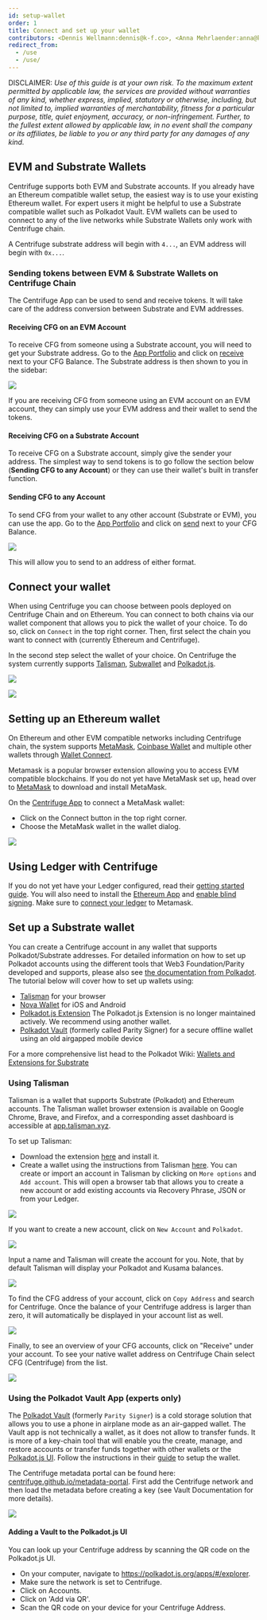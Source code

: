 ```yaml
---
id: setup-wallet
order: 1
title: Connect and set up your wallet
contributors: <Dennis Wellmann:dennis@k-f.co>, <Anna Mehrlaender:anna@k-f.co>, <Orhan:klardashti@gmail.com>
redirect_from:
  - /use
  - /use/
---
```


DISCLAIMER: _Use of this guide is at your own risk. To the maximum extent permitted by applicable law, the services are provided without warranties of any kind, whether express, implied, statutory or otherwise, including, but not limited to, implied warranties of merchantability, fitness for a particular purpose, title, quiet enjoyment, accuracy, or non-infringement. Further, to the fullest extent allowed by applicable law, in no event shall the company or its affiliates, be liable to you or any third party for any damages of any kind._


## EVM and Substrate Wallets
Centrifuge supports both EVM and Substrate accounts. If you already have an Ethereum compatible wallet setup, the easiest way is to use your existing Ethereum wallet. For expert users it might be helpful to use a Substrate compatible wallet such as Polkadot Vault. EVM wallets can be used to connect to any of the live networks while Substrate Wallets only work with Centrifuge chain.

A Centrifuge substrate address will begin with `4...`, an EVM address will begin with `0x...`.

### Sending tokens between EVM & Substrate Wallets on Centrifuge Chain
The Centrifuge App can be used to send and receive tokens. It will take care of the address conversion between Substrate and EVM addresses.

#### Receiving CFG on an EVM Account
To receive CFG from someone using a Substrate account, you will need to get your Substrate address. Go to the [App Portfolio](https://app.centrifuge.io/portfolio) and click on [receive](https://app.centrifuge.io/portfolio?receive=CFG) next to your CFG Balance. The Substrate address is then shown to you in the sidebar:

![](./images/receive_cfg.png)

If you are receiving CFG from someone using an EVM account on an EVM account, they can simply use your EVM address and their wallet to send the tokens.


#### Receiving CFG on a Substrate Account
To receive CFG on a Substrate account, simply give the sender your address. The simplest way to send tokens is to go follow the section below (**Sending CFG to any Account**) or they can use their wallet's built in transfer function.

#### Sending CFG to any Account
To send CFG from your wallet to any other account (Substrate or EVM), you can use the app. Go to the [App Portfolio](https://app.centrifuge.io/portfolio) and click on [send](https://app.centrifuge.io/portfolio?send=CFG) next to your CFG Balance.

![](./images/send_cfg.png)

This will allow you to send to an address of either format.


## Connect your wallet
When using Centrifuge you can choose between pools deployed on Centrifuge Chain and on Ethereum. You can connect to both chains via our wallet component that allows you to pick the wallet of your choice. To do so, click on `Connect` in the top right corner. Then, first select the chain you want to connect with (currently Ethereum and Centrifuge). 

In the second step select the wallet of your choice. On Centrifuge the system currently supports [Talisman](https://www.talisman.xyz/), [Subwallet](https://chrome.google.com/webstore/detail/subwallet-polkadot-extens/onhogfjeacnfoofkfgppdlbmlmnplgbn) and [Polkadot.js](https://polkadot.js.org/extension/).

![](./images/wallet-component-cf.png#width=40%;)


![](./images/wallet-component-eth.png#width=40%;)

## Setting up an Ethereum wallet
On Ethereum and other EVM compatible networks including Centrifuge chain, the system supports [MetaMask](https://metamask.io/download.html), [Coinbase Wallet](https://www.coinbase.com/wallet) and multiple other wallets through [Wallet Connect](https://walletconnect.com/).

Metamask is a popular browser extension allowing you to access EVM compatible blockchains. If you do not yet have MetaMask set up, head over to [MetaMask](https://metamask.io/download/) to download and install MetaMask.

On the [Centrifuge App](https://app.centrifuge.io) to connect a MetaMask wallet:
- Click on the Connect button in the top right corner.
- Choose the MetaMask wallet in the wallet dialog.

![](./images/choose_network.png)

## Using Ledger with Centrifuge
If you do not yet have your Ledger configured, read their [getting started guide](https://support.ledger.com/hc/en-us/articles/360015259693-Choose-your-Ledger-device?docs=true). You will also need to install the [Ethereum App](https://support.ledger.com/hc/en-us/articles/360009576554-Ethereum-ETH-) and [enable blind signing](https://support.ledger.com/hc/en-us/articles/4405481324433-Enable-blind-signing-in-the-Ethereum-ETH-app?docs=true). Make sure to [connect your ledger](https://support.ledger.com/hc/en-us/articles/4404366864657-Connect-your-Ledger-to-MetaMask) to Metamask.

## Set up a Substrate wallet
You can create a Centrifuge account in any wallet that supports Polkadot/Substrate addresses. For detailed information on how to set up Polkadot accounts using the different tools that Web3 Foundation/Parity developed and supports, please also see [the documentation from Polkadot](https://support.polkadot.network/support/solutions/articles/65000098878-how-to-create-a-dot-account). The tutorial below will cover how to set up wallets using:

- [Talisman](https://talisman.xyz) for your browser
- [Nova Wallet](https://novawallet.io/) for iOS and Android
- [Polkadot.js Extension](https://wiki.polkadot.network/docs/polkadotjs#polkadot-js-extension) The Polkadot.js Extension is no longer maintained actively. We recommend using another wallet.
- [Polkadot Vault](https://signer.parity.io/) (formerly called Parity Signer) for a secure offline wallet using an old airgapped mobile device

For a more comprehensive list head to the Polkadot Wiki: [Wallets and Extensions for Substrate](https://wiki.polkadot.network/docs/wallets-and-extensions)

### Using Talisman
Talisman is a wallet that supports Substrate (Polkadot) and Ethereum accounts. The Talisman wallet browser extension is available on Google Chrome, Brave, and Firefox, and a corresponding asset dashboard is accessible at [app.talisman.xyz](https://app.talisman.xyz/portfolio).

To set up Talisman:

- Download the extension [here](https://www.talisman.xyz/wallet) and install it.
- Create a wallet using the instructions from Talisman [here](https://docs.talisman.xyz/talisman/navigating-the-paraverse/account-management/create-a-talisman-wallet).
You can create or import an account in Talisman by clicking on `More options` and `Add account`. This will open a browser tab that allows you to create a new account or add existing accounts via Recovery Phrase, JSON or from your Ledger.

![](./images/Talisman_Newaccount.png#width=60%;)

If you want to create a new account, click on `New Account` and `Polkadot`.

![](./images/Talisman_Newaccount_Create.png#width=60%;)

Input a name and Talisman will create the account for you. Note, that by default Talisman will display your Polkadot and Kusama balances.

 ![](./images/Talisman_Created.png#width=60%;)

To find the CFG address of your account, click on `Copy Address` and search for Centrifuge. Once the balance of your Centrifuge address is larger than zero, it will automatically be displayed in your account list as well.

 ![](./images/Talisman_FindCFG.png#width=60%;)

Finally, to see an overview of your CFG accounts, click on "Receive" under your account. To see your native wallet address on Centrifuge Chain select CFG (Centrifuge) from the list.

![](./images/talisman-wallet.png#width=400)

### Using the Polkadot Vault App (experts only)
The [Polkadot Vault](https://signer.parity.io/ ) (formerly `Parity Signer`) is a cold storage solution that allows you to use a phone in airplane mode as an air-gapped wallet. The Vault app is not technically a wallet, as it does not allow to transfer funds. It is more of a key-chain tool that will enable you the create, manage, and restore accounts or transfer funds together with other wallets or the [Polkadot.js UI](https://wiki.polkadot.network/docs/polkadotjs-ui). Follow the instructions in their [guide](https://paritytech.github.io/parity-signer/tutorials/Start.html) to setup the wallet.

The Centrifuge metadata portal can be found here: [centrifuge.github.io/metadata-portal](https://centrifuge.github.io/metadata-portal/#/centrifuge). First add the Centrifuge network and then load the metadata before creating a key (see Vault Documentation for more details).

 ![](./images/create-keypair.png#width=40%;)

#### Adding a Vault to the Polkadot.js UI
You can look up your Centrifuge address by scanning the QR code on the Polkadot.js UI.
- On your computer, navigate to https://polkadot.js.org/apps/#/explorer.
- Make sure the network is set to Centrifuge.
- Click on Accounts.
- Click on 'Add via QR'.
- Scan the QR code on your device for your Centrifuge Address.
